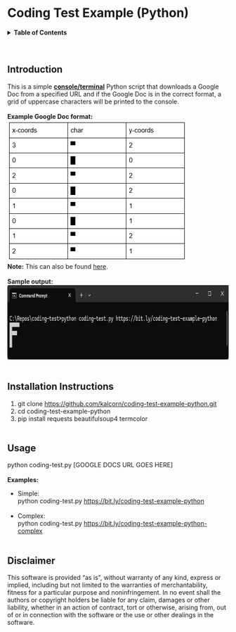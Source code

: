 # Coding Test Example (Python)

<details>
<summary><b>Table of Contents</b></summary>
- [Introduction](#introduction)
- [Installation Instructions](#installation-instructions)
- [Usage](#usage)
- [Disclaimer](#disclaimer)
</details>
<br/><br/>

## Introduction
This is a simple <ins>**console/terminal**</ins> Python script that downloads a Google Doc from a specified URL and if the Google Doc is in the correct format, a grid of uppercase characters will be printed to the console.
<br/><br/>
**Example Google Doc format:**<br/>
<img src="images/coding-test-example-doc.png" alt="Example Document" width="408" height="321">
<br/>
**Note:** This can also be found <a href="https://bit.ly/coding-test-example-python" target="_blank" >here</a>.
<br/><br/>
**Sample output:**<br/>
<img src="images/coding-test-sample-output.png" alt="Sample Output" width="806" height="169">
<br/><br/>

## Installation Instructions
1. git clone https://github.com/kalcorn/coding-test-example-python.git
2. cd coding-test-example-python
3. pip install requests beautifulsoup4 termcolor
<br/><br/>

## Usage
python coding-test.py [GOOGLE DOCS URL GOES HERE]
<br/><br/>
**Examples:**
<br/>
- Simple:<br/>
python coding-test.py https://bit.ly/coding-test-example-python
<br/><br/>
- Complex:<br/>
python coding-test.py https://bit.ly/coding-test-example-python-complex
<br/><br/>

## Disclaimer
This software is provided “as is”, without warranty of any kind, express or implied, including but not limited to the warranties of merchantability, fitness for a particular purpose and noninfringement. In no event shall the authors or copyright holders be liable for any claim, damages or other liability, whether in an action of contract, tort or otherwise, arising from, out of or in connection with the software or the use or other dealings in the software.